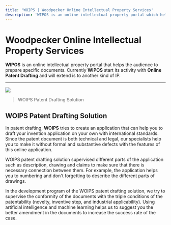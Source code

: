 ```yaml
---
title: 'WOIPS | Woodpecker Online Intellectual Property Services'
description: 'WIPOS is an online intellectual property portal which help users to prepare the specific documents such as patent.'
---
```


# Woodpecker Online Intellectual Property Services
**WIPOS** is an online intellectual property portal that helps the audience to prepare specific documents. Currently **WIPOS** start its activity with **Online Patent Drafting** and will extend is to another kind of IP.

------------

![](https://woips.net/image/WOIPS_LOGO_Patent.png)

> WOIPS Patent Drafting Solution

## WOIPS Patent Drafting Solution
In patent drafting, **WOIPS** tries to create an application that can help you to draft your invention application on your own with international standards. Since the patent document is both technical and legal, our specialists help you to make it without formal and substantive defects with the features of this online application.

WOIPS patent drafting solution supervised different parts of the application such as description, drawing and claims to make sure that there is necessary connection between them. For example, the application helps you to numbering and don't forgetting to describe the different parts of drawings.

In the development program of the WOIPS patent drafting solution, we try to supervise the conformity of the documents with the triple conditions of the patentability (novelty, inventive step, and industrial applicability). Using artificial intelligence and machine learning helps us to suggest you the better amendment in the documents to increase the success rate of the case. 